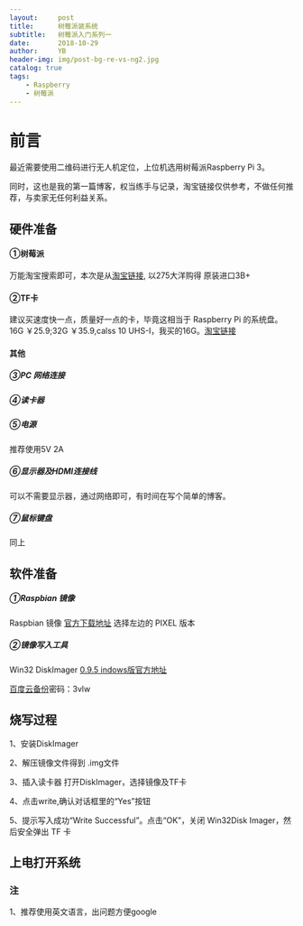 ```yaml
---
layout:     post
title:      树莓派装系统
subtitle:   树莓派入门系列一
date:       2018-10-29
author:     YB
header-img: img/post-bg-re-vs-ng2.jpg
catalog: true
tags:
    - Raspberry
    - 树莓派
---
```


# 前言
最近需要使用二维码进行无人机定位，上位机选用树莓派Raspberry Pi 3。

同时，这也是我的第一篇博客，权当练手与记录，淘宝链接仅供参考，不做任何推荐，与卖家无任何利益关系。

## 硬件准备
#### ①树莓派 
万能淘宝搜索即可，本次是从[淘宝链接](https://item.taobao.com/item.htm?spm=a1z09.2.0.0.7e412e8dnerxDb&id=562100193602&_u=t1ne0f9mcf22),
以275大洋购得 原装进口3B+
#### ②TF卡
建议买速度快一点，质量好一点的卡，毕竟这相当于 Raspberry Pi 的系统盘。16G ￥25.9;32G ￥35.9,calss 10 UHS-I，我买的16G。[淘宝链接](https://detail.tmall.com/item.htm?id=43974308354&spm=a1z09.2.0.0.7e412e8damnhzj&_u=t1ne0f9m7e57)
#### 其他
##### ③PC 网络连接
##### ④读卡器
##### ⑤电源
推荐使用5V 2A
##### ⑥显示器及HDMI连接线
可以不需要显示器，通过网络即可，有时间在写个简单的博客。
##### ⑦鼠标键盘
同上

## 软件准备
##### ①Raspbian 镜像
Raspbian 镜像
[官方下载地址](https://www.raspberrypi.org/downloads/raspbian/)
选择左边的 PIXEL 版本

##### ②镜像写入工具
Win32 DiskImager
[0.9.5 indows版官方地址](http://nchc.dl.sourceforge.net/project/win32diskimager/Archive/Win32DiskImager-0.9.5-install.exe)

[百度云备份](https://pan.baidu.com/s/1Q258Vn5TxBazPwc8twCVuQ)密码：3vlw

## 烧写过程
1、安装DiskImager

2、解压镜像文件得到 .img文件

3、插入读卡器 打开DiskImager，选择镜像及TF卡

4、点击write,确认对话框里的“Yes”按钮

5、提示写入成功“Write Successful”。点击“OK”，关闭 Win32Disk Imager，然后安全弹出 TF 卡


## 上电打开系统
### 注
1、推荐使用英文语言，出问题方便google